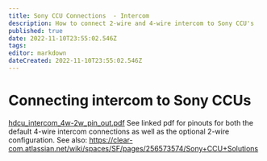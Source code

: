 ```yaml
---
title: Sony CCU Connections  - Intercom
description: How to connect 2-wire and 4-wire intercom to Sony CCU's
published: true
date: 2022-11-10T23:55:02.546Z
tags: 
editor: markdown
dateCreated: 2022-11-10T23:55:02.546Z
---
```


# Connecting intercom to Sony CCUs
[hdcu_intercom_4w-2w_pin_out.pdf](/graphics/hdcu_intercom_4w-2w_pin_out.pdf)
See linked pdf for pinouts for both the default 4-wire intercom connections as well as the optional 2-wire configuration. 
See also: https://clear-com.atlassian.net/wiki/spaces/SF/pages/256573574/Sony+CCU+Solutions